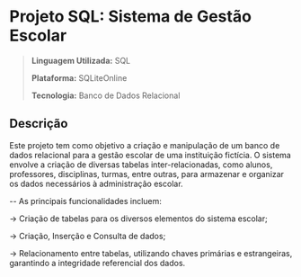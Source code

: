 # Projeto SQL: Sistema de Gestão Escolar

> **Linguagem Utilizada:** SQL
> 
> **Plataforma:** SQLiteOnline
>  
> **Tecnologia:** Banco de Dados Relacional  

## Descrição

Este projeto tem como objetivo a criação e manipulação de um banco de dados relacional para a gestão escolar de uma instituição fictícia.
O sistema envolve a criação de diversas tabelas inter-relacionadas, como alunos, professores, disciplinas, turmas, entre outras, para armazenar e organizar os dados necessários à administração escolar.

-- As principais funcionalidades incluem:

-> Criação de tabelas para os diversos elementos do sistema escolar;

-> Criação, Inserção e Consulta de dados;

-> Relacionamento entre tabelas, utilizando chaves primárias e estrangeiras, garantindo a integridade referencial dos dados.
